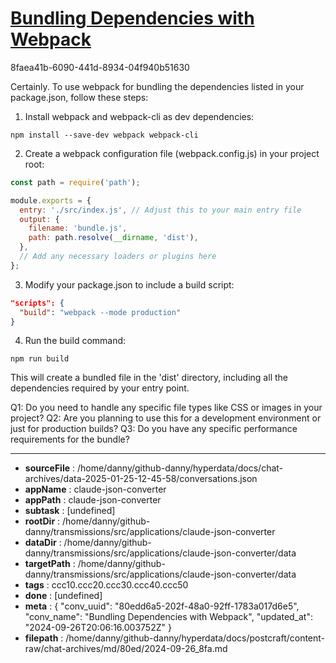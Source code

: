 # [Bundling Dependencies with Webpack](https://claude.ai/chat/80edd6a5-202f-48a0-92ff-1783a017d6e5)

8faea41b-6090-441d-8934-04f940b51630

 Certainly. To use webpack for bundling the dependencies listed in your package.json, follow these steps:

1. Install webpack and webpack-cli as dev dependencies:

```
npm install --save-dev webpack webpack-cli
```

2. Create a webpack configuration file (webpack.config.js) in your project root:

```javascript
const path = require('path');

module.exports = {
  entry: './src/index.js', // Adjust this to your main entry file
  output: {
    filename: 'bundle.js',
    path: path.resolve(__dirname, 'dist'),
  },
  // Add any necessary loaders or plugins here
};
```

3. Modify your package.json to include a build script:

```json
"scripts": {
  "build": "webpack --mode production"
}
```

4. Run the build command:

```
npm run build
```

This will create a bundled file in the 'dist' directory, including all the dependencies required by your entry point.

Q1: Do you need to handle any specific file types like CSS or images in your project?
Q2: Are you planning to use this for a development environment or just for production builds?
Q3: Do you have any specific performance requirements for the bundle?

---

* **sourceFile** : /home/danny/github-danny/hyperdata/docs/chat-archives/data-2025-01-25-12-45-58/conversations.json
* **appName** : claude-json-converter
* **appPath** : claude-json-converter
* **subtask** : [undefined]
* **rootDir** : /home/danny/github-danny/transmissions/src/applications/claude-json-converter
* **dataDir** : /home/danny/github-danny/transmissions/src/applications/claude-json-converter/data
* **targetPath** : /home/danny/github-danny/transmissions/src/applications/claude-json-converter/data
* **tags** : ccc10.ccc20.ccc30.ccc40.ccc50
* **done** : [undefined]
* **meta** : {
  "conv_uuid": "80edd6a5-202f-48a0-92ff-1783a017d6e5",
  "conv_name": "Bundling Dependencies with Webpack",
  "updated_at": "2024-09-26T20:06:16.003752Z"
}
* **filepath** : /home/danny/github-danny/hyperdata/docs/postcraft/content-raw/chat-archives/md/80ed/2024-09-26_8fa.md